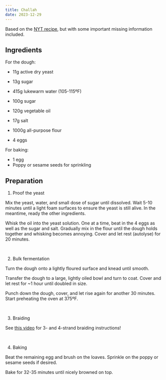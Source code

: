 ```yaml
---
title: Challah
date: 2023-12-29
---
```


Based on the [NYT recipe](https://cooking.nytimes.com/recipes/7199-my-favorite-challah), but with some important missing information included.

## Ingredients

For the dough:

- 11g active dry yeast
- 13g sugar
- 415g lukewarm water (105-115ºF)

- 100g sugar
- 120g vegetable oil
- 17g salt
- 1000g all-purpose flour
- 4 eggs

For baking:

- 1 egg
- Poppy or sesame seeds for sprinkling

## Preparation

1. Proof the yeast

Mix the yeast, water, and small dose of sugar until dissolved. Wait 5-10 minutes until a light foam surfaces to ensure the yeast is still alive. In the meantime, ready the other ingredients.

Whisk the oil into the yeast solution. One at a time, beat in the 4 eggs as well as the sugar and salt. Gradually mix in the flour until the dough holds together and whisking becomes annoying. Cover and let rest (autolyse) for 20 minutes.

&nbsp;

2. Bulk fermentation

Turn the dough onto a lightly floured surface and knead until smooth.

Transfer the dough to a large, lightly oiled bowl and turn to coat. Cover and let rest for ~1 hour until doubled in size.

Punch down the dough, cover, and let rise again for another 30 minutes. Start preheating the oven at 375ºF.

&nbsp;

3. Braiding

See [this video](https://youtu.be/cMM2LJz4-v8?si=-ofex9ZcY54wa4hR) for 3- and 4-strand braiding instructions!

&nbsp;

4. Baking

Beat the remaining egg and brush on the loaves. Sprinkle on the poppy or sesame seeds if desired.

Bake for 32-35 minutes until nicely browned on top.
